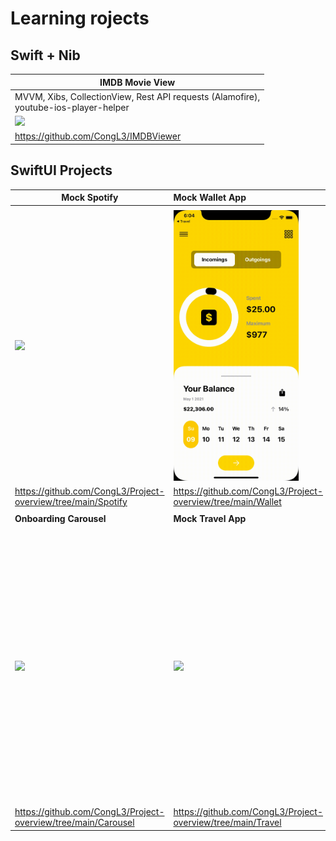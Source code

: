 # Learning rojects

## Swift + Nib

| **IMDB Movie View**                                          |
| ------------------------------------------------------------ |
| MVVM, Xibs, CollectionView, Rest API requests (Alamofire),<br /> youtube-ios-player-helper |
| <img src="./Gifs/IMDBApp.gif" width="200">                   |
| https://github.com/CongL3/IMDBViewer                         |

## SwiftUI Projects  

| **Mock Spotify**                                             | Mock Wallet App                                             | **Instagram** Clone                                         |
| ------------------------------------------------------------ | :---------------------------------------------------------- | ----------------------------------------------------------- |
|                                                              |                                                             |                                                             |
| <img src="./Gifs/spotify.gif" width="200">                   | <img src="./Gifs/wallet-big-screen1.gif" width="200">        | <img src="./Gifs/instagram1.gif" width="200">               |
| https://github.com/CongL3/Project-overview/tree/main/Spotify | https://github.com/CongL3/Project-overview/tree/main/Wallet | https://github.com/CongL3/InstagramClone                    |
|                                                              |                                                             |                                                             |
| **Onboarding Carousel**                                      | **Mock Travel App**                                         | ***Mock NatGeo app***                                       |
|                                                              |                                                             |                                                             |
| <img src="/Gifs/carousel.gif" width="200">                   | <img src="/Gifs/travel.gif" width="200">                    | <img src="/Screenshots/NatGeo.png" width="200">             |
| https://github.com/CongL3/Project-overview/tree/main/Carousel | https://github.com/CongL3/Project-overview/tree/main/Travel | https://github.com/CongL3/Project-overview/tree/main/NatGeo |

